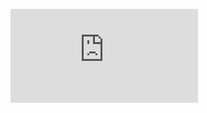 <figure><embed src="https://wakatime.com/share/@10b91ef6-6f08-4cad-b5aa-693387402bf9/262c3092-08a5-47ce-8a88-3c7db0404c46.svg"></embed></figure>

